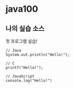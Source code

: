 # java100

## 나의 실습 소스
첫 프로그램 실습!

```
// Java
System.out.println("Hello!");

// C
printf("Hello!");

// JavaScript
console.log("Hello!")
```

